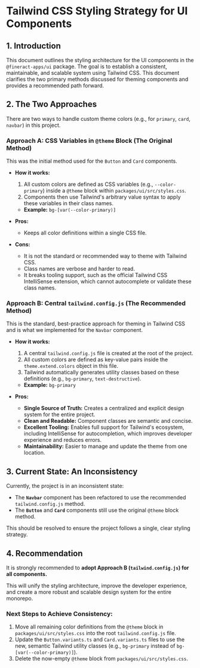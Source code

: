 # Tailwind CSS Styling Strategy for UI Components

## 1. Introduction

This document outlines the styling architecture for the UI components in the `@fineract-apps/ui` package. The goal is to establish a consistent, maintainable, and scalable system using Tailwind CSS. This document clarifies the two primary methods discussed for theming components and provides a recommended path forward.

## 2. The Two Approaches

There are two ways to handle custom theme colors (e.g., for `primary`, `card`, `navbar`) in this project.

### Approach A: CSS Variables in `@theme` Block (The Original Method)

This was the initial method used for the `Button` and `Card` components.

-   **How it works:**
    1.  All custom colors are defined as CSS variables (e.g., `--color-primary`) inside a `@theme` block within `packages/ui/src/styles.css`.
    2.  Components then use Tailwind's arbitrary value syntax to apply these variables in their class names.
    -   **Example:** `bg-[var(--color-primary)]`

-   **Pros:**
    -   Keeps all color definitions within a single CSS file.
-   **Cons:**
    -   It is not the standard or recommended way to theme with Tailwind CSS.
    -   Class names are verbose and harder to read.
    -   It breaks tooling support, such as the official Tailwind CSS IntelliSense extension, which cannot autocomplete or validate these class names.

### Approach B: Central `tailwind.config.js` (The Recommended Method)

This is the standard, best-practice approach for theming in Tailwind CSS and is what we implemented for the `Navbar` component.

-   **How it works:**
    1.  A central `tailwind.config.js` file is created at the root of the project.
    2.  All custom colors are defined as key-value pairs inside the `theme.extend.colors` object in this file.
    3.  Tailwind automatically generates utility classes based on these definitions (e.g., `bg-primary`, `text-destructive`).
    -   **Example:** `bg-primary`

-   **Pros:**
    -   **Single Source of Truth:** Creates a centralized and explicit design system for the entire project.
    -   **Clean and Readable:** Component classes are semantic and concise.
    -   **Excellent Tooling:** Enables full support for Tailwind's ecosystem, including IntelliSense for autocompletion, which improves developer experience and reduces errors.
    -   **Maintainability:** Easier to manage and update the theme from one location.

## 3. Current State: An Inconsistency

Currently, the project is in an inconsistent state:

-   The **`Navbar`** component has been refactored to use the recommended `tailwind.config.js` method.
-   The **`Button`** and **`Card`** components still use the original `@theme` block method.

This should be resolved to ensure the project follows a single, clear styling strategy.

## 4. Recommendation

It is strongly recommended to **adopt Approach B (`tailwind.config.js`) for all components.**

This will unify the styling architecture, improve the developer experience, and create a more robust and scalable design system for the entire monorepo.

### Next Steps to Achieve Consistency:

1.  Move all remaining color definitions from the `@theme` block in `packages/ui/src/styles.css` into the root `tailwind.config.js` file.
2.  Update the `Button.variants.ts` and `Card.variants.ts` files to use the new, semantic Tailwind utility classes (e.g., `bg-primary` instead of `bg-[var(--color-primary)]`).
3.  Delete the now-empty `@theme` block from `packages/ui/src/styles.css`.